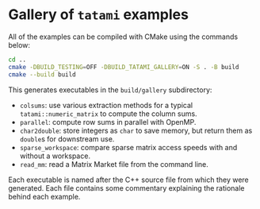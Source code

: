 # Gallery of `tatami` examples

All of the examples can be compiled with CMake using the commands below:

```sh
cd ..
cmake -DBUILD_TESTING=OFF -DBUILD_TATAMI_GALLERY=ON -S . -B build
cmake --build build
```

This generates executables in the `build/gallery` subdirectory:

- `colsums`: use various extraction methods for a typical `tatami::numeric_matrix` to compute the column sums.
- `parallel`: compute row sums in parallel with OpenMP.
- `char2double`: store integers as `char` to save memory, but return them as `double`s for downstream use.
- `sparse_workspace`: compare sparse matrix access speeds with and without a workspace.
- `read_mm`: read a Matrix Market file from the command line.

Each executable is named after the C++ source file from which they were generated.
Each file contains some commentary explaining the rationale behind each example.

